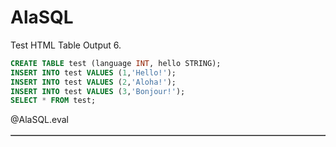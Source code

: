<!--

comment:  Macros for executing SQL code snippets with AlaSQL in LiaScript.

script: https://cdn.jsdelivr.net/npm/alasql@0.6.5/dist/alasql.min.js
script: https://cdnjs.cloudflare.com/ajax/libs/PapaParse/4.6.1/papaparse.min.js
script: https://cdnjs.cloudflare.com/ajax/libs/jquery/3.6.0/jquery.min.js


@AlaSQL.eval
<script>
// Builds the HTML Table out of myList json data from Ivy restful service.
function buildHtmlTable() {
  $("#excelDataTable").html("");
  var columns = addAllColumnHeaders(myList);
  for (var i = 0 ; i < myList.length ; i++) {
    var row$ = $('<tr/>');
    for (var colIndex = 0 ; colIndex < columns.length ; colIndex++) {
      var cellValue = myList[i][columns[colIndex]];
      if (cellValue == null) { cellValue = ""; }
      row$.append($('<td/>').html(cellValue));
    }
    $("#excelDataTable").append(row$);
  }
}
// Adds a header row to the table and returns the set of columns.
// Need to do union of keys from all records as some records may not contain
// all records
function addAllColumnHeaders(myList) {
  var columnSet = [];
  var headerTr$ = $('<tr/>');
  for (var i = 0 ; i < myList.length ; i++) {
    var rowHash = myList[i];
    for (var key in rowHash) {
      if ($.inArray(key, columnSet) == -1){
        columnSet.push(key);
        headerTr$.append($('<th/>').html(key));
      }
    }
  }
  $("#excelDataTable").append(headerTr$);
  return columnSet;
}
try {
    var myinput=`@input`
    var myStriptArray= myinput.split(';');
    var arrayLength = myStriptArray.length;
    for (var i = 0; i < arrayLength; i++) {
        if(myStriptArray[i].length != 0} { // ignore blank queries.
            var myList=alasql(myStriptArray[i])
        }
        if (myList != 1  & myStriptArray[i].length > 1) { // If data is returned, format output as table.
              buildHtmlTable();
        }
    }
} catch(e) {
  let error = new LiaError(e.message, 1);
  try {
    let log = e.message.match(/.*line (\d):.*\n.*\n.*\n(.*)/);
    error.add_detail(0, e.name+": "+log[2], "error", log[1] -1 , 0);
  } catch(e) {
  }
  throw error;
}
</script>
@end

-->

# AlaSQL

Test HTML Table Output 6.

```sql
CREATE TABLE test (language INT, hello STRING);
INSERT INTO test VALUES (1,'Hello!');
INSERT INTO test VALUES (2,'Aloha!');
INSERT INTO test VALUES (3,'Bonjour!');
SELECT * FROM test;
```
@AlaSQL.eval

<table id=excelDataTable border="1"></table>
